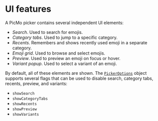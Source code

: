 # UI features

A PicMo picker contains several independent UI elements:

- *Search*. Used to search for emojis.
- *Category tabs*. Used to jump to a specific category.
- *Recents*. Remembers and shows recently used emoji in a separate category.
- *Emoji grid*. Used to browse and select emojis.
- *Preview*. Used to preview an emoji on focus or hover.
- *Variant popup*. Used to select a variant of an emoji.

By default, all of these elements are shown. The [`PickerOptions`](../api/types/picker-options) object supports several flags that can be used to disable search, category tabs, recents, preview, and variants:

- `showSearch`
- `showCategoryTabs`
- `showRecents`
- `showPreview`
- `showVariants`
